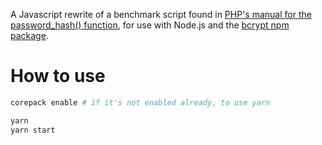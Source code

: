 A Javascript rewrite of a benchmark script found in [PHP's manual for the password_hash() function](https://www.php.net/manual/en/function.password-hash#example-2914), for use with Node.js and the [bcrypt npm package](https://www.npmjs.com/package/bcrypt).

# How to use

```sh
corepack enable # if it's not enabled already, to use yarn

yarn
yarn start
```

